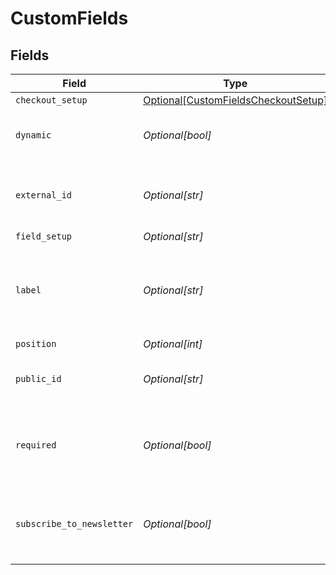 # CustomFields


## Fields

| Field                                                                                   | Type                                                                                    | Required                                                                                | Description                                                                             | Example                                                                                 |
| --------------------------------------------------------------------------------------- | --------------------------------------------------------------------------------------- | --------------------------------------------------------------------------------------- | --------------------------------------------------------------------------------------- | --------------------------------------------------------------------------------------- |
| `checkout_setup`                                                                        | [Optional[CustomFieldsCheckoutSetup]](../../models/shared/customfieldscheckoutsetup.md) | :heavy_minus_sign:                                                                      | N/A                                                                                     | string                                                                                  |
| `dynamic`                                                                               | *Optional[bool]*                                                                        | :heavy_minus_sign:                                                                      | Defines whether the field is dynamic.                                                   | false                                                                                   |
| `external_id`                                                                           | *Optional[str]*                                                                         | :heavy_minus_sign:                                                                      | The external ID for the custom field.                                                   | 123456                                                                                  |
| `field_setup`                                                                           | *Optional[str]*                                                                         | :heavy_minus_sign:                                                                      | N/A                                                                                     | string                                                                                  |
| `label`                                                                                 | *Optional[str]*                                                                         | :heavy_minus_sign:                                                                      | The displayed label for the custom field, seen by the shopper.                          | Special Field                                                                           |
| `position`                                                                              | *Optional[int]*                                                                         | :heavy_minus_sign:                                                                      | N/A                                                                                     | 1                                                                                       |
| `public_id`                                                                             | *Optional[str]*                                                                         | :heavy_minus_sign:                                                                      | The internal ID for the custom field.                                                   | i-123456                                                                                |
| `required`                                                                              | *Optional[bool]*                                                                        | :heavy_minus_sign:                                                                      | Defines if the field must be completed to check out.                                    | true                                                                                    |
| `subscribe_to_newsletter`                                                               | *Optional[bool]*                                                                        | :heavy_minus_sign:                                                                      | Defines whether the shopper is opted into a newsletter or not.                          | false                                                                                   |
